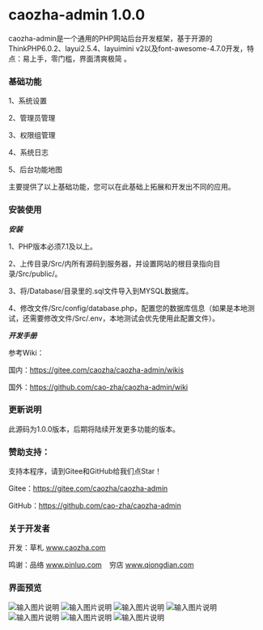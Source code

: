 # caozha-admin 1.0.0

caozha-admin是一个通用的PHP网站后台开发框架，基于开源的ThinkPHP6.0.2、layui2.5.4、layuimini v2以及font-awesome-4.7.0开发，特点：易上手，零门槛，界面清爽极简 。

### 基础功能

1、系统设置

2、管理员管理

3、权限组管理

4、系统日志

5、后台功能地图

主要提供了以上基础功能，您可以在此基础上拓展和开发出不同的应用。


### 安装使用

***安装***

1、PHP版本必须7.1及以上。

2、上传目录/Src/内所有源码到服务器，并设置网站的根目录指向目录/Src/public/。

3、将/Database/目录里的.sql文件导入到MYSQL数据库。

4、修改文件/Src/config/database.php，配置您的数据库信息（如果是本地测试，还需要修改文件/Src/.env，本地测试会优先使用此配置文件）。

 
***开发手册***

参考Wiki：

国内：https://gitee.com/caozha/caozha-admin/wikis

国外：https://github.com/cao-zha/caozha-admin/wiki

 
### 更新说明

此源码为1.0.0版本，后期将陆续开发更多功能的版本。

### 赞助支持：

支持本程序，请到Gitee和GitHub给我们点Star！

Gitee：https://gitee.com/caozha/caozha-admin

GitHub：https://github.com/cao-zha/caozha-admin

### 关于开发者

开发：草札 www.caozha.com

鸣谢：品络 www.pinluo.com  &ensp;  穷店 www.qiongdian.com


### 界面预览

![输入图片说明](https://images.gitee.com/uploads/images/2020/0522/111034_0fcc6524_7397417.png "1.png")
![输入图片说明](https://images.gitee.com/uploads/images/2020/0522/111043_e0a9482f_7397417.png "2.png")
![输入图片说明](https://images.gitee.com/uploads/images/2020/0522/111051_b6abdc55_7397417.png "3.png")
![输入图片说明](https://images.gitee.com/uploads/images/2020/0522/111132_8860fb7d_7397417.png "4.png")
![输入图片说明](https://images.gitee.com/uploads/images/2020/0522/111139_8230a7f8_7397417.png "5.png")
![输入图片说明](https://images.gitee.com/uploads/images/2020/0522/111151_7aaf6aa7_7397417.png "6.png")
![输入图片说明](https://images.gitee.com/uploads/images/2020/0522/111159_fb128fff_7397417.png "7.png")